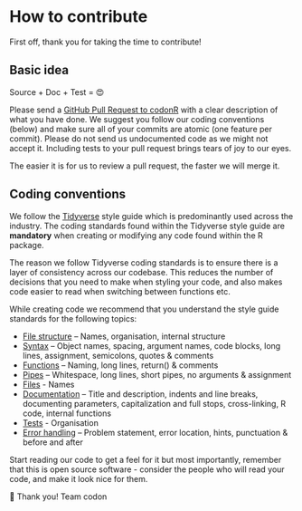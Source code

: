 # How to contribute

First off, thank you for taking the time to contribute!

## Basic idea

Source + Doc + Test = :heart_eyes:

Please send a [GitHub Pull Request to codonR](https://github.com/codonlibrary/codonR/pull/new/master) with a 
clear description of what you have done. 
We suggest you follow our coding conventions (below) and make sure all of your commits are atomic (one feature per commit). 
Please do not send us undocumented code as we might not accept it. Including tests to your pull request brings tears of joy to our eyes.  
 
The easier it is for us to review a pull request, the faster we will merge it. 

## Coding conventions

We follow the [Tidyverse](https://style.tidyverse.org/index) style guide which is predominantly used across the industry. The coding standards found within the Tidyverse style guide are **mandatory** when creating or modifying any code found within the R package.

The reason we follow Tidyverse coding standards is to ensure there is a layer of consistency across our codebase. This reduces the number of decisions that you need to make when styling your code, and also makes code easier to read when switching between functions etc.

While creating code we recommend that you understand the style guide standards for the following topics:

* [File structure](https://style.tidyverse.org/files.html) – Names, organisation, internal structure
* [Syntax](https://style.tidyverse.org/syntax.html) – Object names, spacing, argument names, code blocks, long lines, assignment, semicolons, quotes & comments
* [Functions](https://style.tidyverse.org/functions.html) – Naming, long lines, return() & comments
* [Pipes](https://style.tidyverse.org/pipes.html) – Whitespace, long lines, short pipes, no arguments & assignment
* [Files](https://style.tidyverse.org/package-files.html) - Names
* [Documentation](https://style.tidyverse.org/documentation.html) – Title and description, indents and line breaks, documenting parameters, capitalization and full stops, cross-linking, R code, internal functions
* [Tests](https://style.tidyverse.org/tests.html) - Organisation
* [Error handling](https://style.tidyverse.org/error-messages.html) – Problem statement, error location, hints, punctuation & before and after
  
Start reading our code to get a feel for it but most importantly, remember that this is open source software - consider the people who will read your code, and make it look nice for them.

🥂 Thank you! Team codon
